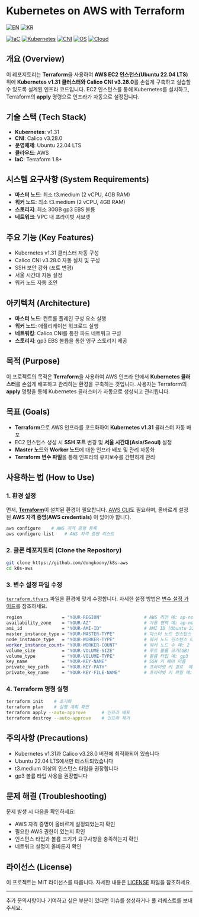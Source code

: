 # Kubernetes on AWS with Terraform

[![EN](https://img.shields.io/badge/lang-en-blue.svg)](README-en.md) 
[![KR](https://img.shields.io/badge/lang-kr-red.svg)](README.md)


[![IaC](https://img.shields.io/badge/IaC-Terraform_1.8+-623ce4?logo=terraform&logoColor=white)](#)
[![Kubernetes](https://img.shields.io/badge/Kubernetes-v1.31-326ce5?logo=kubernetes&logoColor=white)](#)
[![CNI](https://img.shields.io/badge/CNI-Calico_v3.28.0-fb8c00?logo=linux&logoColor=white)](#)
[![OS](https://img.shields.io/badge/OS-Ubuntu_22.04_LTS-e95420?logo=ubuntu&logoColor=white)](#)
[![Cloud](https://img.shields.io/badge/Cloud-AWS-232f3e?logo=amazonaws&logoColor=white)](#)

## 개요 (Overview)
이 레포지토리는 **Terraform**을 사용하여 **AWS EC2 인스턴스(Ubuntu 22.04 LTS)** 위에 **Kubernetes v1.31 클러스터와 Calico CNI v3.28.0**를 손쉽게 구축하고 실습할 수 있도록 설계된 인프라 코드입니다. EC2 인스턴스를 통해 Kubernetes를 설치하고, Terraform의 **apply** 명령으로 인프라가 자동으로 설정됩니다.

## 기술 스택 (Tech Stack)
- **Kubernetes**: v1.31
- **CNI**: Calico v3.28.0
- **운영체제**: Ubuntu 22.04 LTS
- **클라우드**: AWS
- **IaC**: Terraform 1.8+

## 시스템 요구사항 (System Requirements)
- **마스터 노드**: 최소 t3.medium (2 vCPU, 4GB RAM)
- **워커 노드**: 최소 t3.medium (2 vCPU, 4GB RAM)
- **스토리지**: 최소 30GB gp3 EBS 볼륨
- **네트워크**: VPC 내 프라이빗 서브넷

## 주요 기능 (Key Features)
- Kubernetes v1.31 클러스터 자동 구성
- Calico CNI v3.28.0 자동 설치 및 구성
- SSH 보안 강화 (포트 변경)
- 서울 시간대 자동 설정
- 워커 노드 자동 조인

## 아키텍처 (Architecture)
- **마스터 노드**: 컨트롤 플레인 구성 요소 실행
- **워커 노드**: 애플리케이션 워크로드 실행
- **네트워킹**: Calico CNI를 통한 파드 네트워크 구성
- **스토리지**: gp3 EBS 볼륨을 통한 영구 스토리지 제공

## 목적 (Purpose)
이 프로젝트의 목적은 **Terraform**을 사용하여 AWS 인프라 안에서 **Kubernetes 클러스터**를 손쉽게 배포하고 관리하는 환경을 구축하는 것입니다. 사용자는 Terraform의 **apply** 명령을 통해 Kubernetes 클러스터가 자동으로 생성되고 관리됩니다.

## 목표 (Goals)
- **Terraform**으로 AWS 인프라를 코드화하여 **Kubernetes v1.31** 클러스터 자동 배포
- EC2 인스턴스 생성 시 **SSH 포트** 변경 및 **서울 시간대(Asia/Seoul)** 설정
- **Master 노드**와 **Worker 노드**에 대한 인프라 배포 및 관리 자동화
- **Terraform 변수 파일**을 통해 인프라의 유지보수를 간편하게 관리

## 사용하는 법 (How to Use)

### 1. 환경 설정
먼저, [**Terraform**](https://developer.hashicorp.com/terraform/install#darwin)이 설치된 환경이 필요합니다. [AWS CLI](https://docs.aws.amazon.com/ko_kr/cli/latest/userguide/getting-started-install.html)도 필요하며, 올바르게 설정된 **AWS 자격 증명(AWS credentials)** 이 있어야 합니다.
```bash
aws configure    # AWS 자격 증명 등록
aws configure list    # AWS 자격 증명 리스트
```

### 2. 클론 레포지토리 (Clone the Repository)
```bash
git clone https://github.com/dongkoony/k8s-aws
cd k8s-aws
```

### 3. 변수 설정 파일 수정
[`terraform.tfvars`](terraform.tfvars) 파일을 환경에 맞게 수정합니다. 자세한 설정 방법은 [변수 설정 가이드](https://github.com/dongkoony/k8s-aws/blob/master/README/README-vars-kr.md)를 참조하세요.

```bash
region               = "YOUR-REGION"                # AWS 리전 예: ap-northeast-2 (서울/Seoul)
availability_zone    = "YOUR-AZ"                    # 가용 영역 예: ap-northeast-2a
ami_id               = "YOUR-AMI-ID"                # AMI ID (Ubuntu 22.04 LTS 기준 k8s 설치 스크립트 작성)
master_instance_type = "YOUR-MASTER-TYPE"           # 마스터 노드 인스턴스 타입 예: t3.medium
node_instance_type   = "YOUR-WORKER-TYPE"           # 워커 노드 인스턴스 타입 예: t3.medium
worker_instance_count= "YOUR-WORKER-COUNT"          # 워커 노드 수 예: 2
volume_size          = "YOUR-VOLUME-SIZE"           # 루트 볼륨 크기(GB)
volume_type          = "YOUR-VOLUME-TYPE"           # 볼륨 타입 예: gp3
key_name             = "YOUR-KEY-NAME"              # SSH 키 페어 이름
private_key_path     = "YOUR-KEY-PATH"              # 프라이빗 키 경로  예: /home/ubuntu/your-key.pem
private_key_name     = "YOUR-KEY-FILE-NAME"         # 프라이빗 키 파일 예: your-key.pem
```

### 4. Terraform 명령 실행
```bash
terraform init    # 초기화
terraform plan    # 실행 계획 확인
terraform apply --auto-approve      # 인프라 배포
terraform destroy --auto-approve    # 인프라 제거
```

## 주의사항 (Precautions)
- Kubernetes v1.31과 Calico v3.28.0 버전에 최적화되어 있습니다
- Ubuntu 22.04 LTS에서만 테스트되었습니다
- t3.medium 이상의 인스턴스 타입을 권장합니다
- gp3 볼륨 타입 사용을 권장합니다

## 문제 해결 (Troubleshooting)
문제 발생 시 다음을 확인하세요:
- AWS 자격 증명이 올바르게 설정되었는지 확인
- 필요한 AWS 권한이 있는지 확인
- 인스턴스 타입과 볼륨 크기가 요구사항을 충족하는지 확인
- 네트워크 설정이 올바른지 확인

## 라이선스 (License)
이 프로젝트는 MIT 라이선스를 따릅니다. 자세한 내용은 [LICENSE](LICENSE) 파일을 참조하세요.

---

추가 문의사항이나 기여하고 싶은 부분이 있다면 이슈를 생성하거나 풀 리퀘스트를 보내주세요.